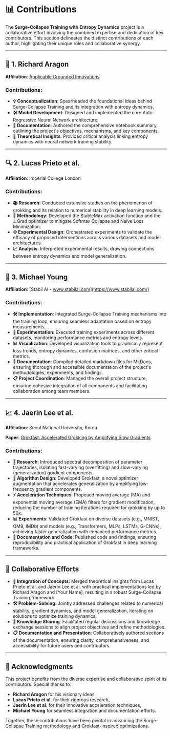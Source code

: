 # 📊 **Contributions**

The **Surge-Collapse Training with Entropy Dynamics** project is a collaborative effort involving the combined expertise and dedication of key contributors. This section delineates the distinct contributions of each author, highlighting their unique roles and collaborative synergy.

---

## 🧠 **1. Richard Aragon**

**Affiliation**: [Applicable Grounded Innovations](https://www.applicablegroundedinnovations.com/)

### **Contributions:**

- **💡 Conceptualization**: Spearheaded the foundational ideas behind Surge-Collapse Training and its integration with entropy dynamics.
- **🛠️ Model Development**: Designed and implemented the core Auto-Regressive Neural Network architecture.
- **📝 Documentation**: Authored the comprehensive notebook summary, outlining the project's objectives, mechanisms, and key components.
- **🔬 Theoretical Insights**: Provided critical analysis linking entropy dynamics with neural network training stability.

---

## 🔍 **2. Lucas Prieto et al.**

**Affiliation**: Imperial College London

### **Contributions:**

- **📚 Research**: Conducted extensive studies on the phenomenon of grokking and its relation to numerical stability in deep learning models.
- **🔧 Methodology**: Developed the StableMax activation function and the ⊥Grad optimizer to mitigate Softmax Collapse and Naïve Loss Minimization.
- **⚙️ Experimental Design**: Orchestrated experiments to validate the efficacy of proposed interventions across various datasets and model architectures.
- **📈 Analysis**: Interpreted experimental results, drawing connections between entropy dynamics and model generalization.

---

## 🚀 **3. Michael Young**

**Affiliation**: [Stabil AI - www.stabilai.com](https://www.stabilai.com/)

### **Contributions:**

- **🛠️ Implementation**: Integrated Surge-Collapse Training mechanisms into the training loop, ensuring seamless adaptation based on entropy measurements.
- **🧪 Experimentation**: Executed training experiments across different datasets, monitoring performance metrics and entropy levels.
- **📊 Visualization**: Developed visualization tools to graphically represent loss trends, entropy dynamics, confusion matrices, and other critical metrics.
- **📝 Documentation**: Compiled detailed markdown files for MkDocs, ensuring thorough and accessible documentation of the project's methodologies, experiments, and findings.
- **📋 Project Coordination**: Managed the overall project structure, ensuring cohesive integration of all components and facilitating collaboration among team members.

---

## 📈 **4. Jaerin Lee et al.**

**Affiliation**: Seoul National University, Korea

**Paper**: [Grokfast: Accelerated Grokking by Amplifying Slow Gradients](https://arxiv.org/html/2405.20233v2)

### **Contributions**:

- **🔬 Research**: Introduced spectral decomposition of parameter trajectories, isolating fast-varying (overfitting) and slow-varying (generalization) gradient components.
- **🧮 Algorithm Design**: Developed Grokfast, a novel optimizer augmentation that accelerates generalization by amplifying low-frequency gradient components.
- **⚡ Acceleration Techniques**: Proposed moving average (MA) and exponential moving average (EMA) filters for gradient modification, reducing the number of training iterations required for grokking by up to 50x.
- **📊 Experiments**: Validated Grokfast on diverse datasets (e.g., MNIST, QM9, IMDb) and models (e.g., Transformers, MLPs, LSTMs, G-CNNs), achieving faster generalization with enhanced performance metrics.
- **📖 Documentation and Code**: Published code and findings, ensuring reproducibility and practical application of Grokfast in deep learning frameworks.

---

## 🤝 **Collaborative Efforts**

- **🔗 Integration of Concepts**: Merged theoretical insights from Lucas Prieto et al. and Jaerin Lee et al. with practical implementations led by Richard Aragon and [Your Name], resulting in a robust Surge-Collapse Training framework.
- **🛠️ Problem-Solving**: Jointly addressed challenges related to numerical stability, gradient dynamics, and model generalization, iterating on solutions to optimize training dynamics.
- **🧠 Knowledge Sharing**: Facilitated regular discussions and knowledge exchange sessions to align project objectives and refine methodologies.
- **📋 Documentation and Presentation**: Collaboratively authored sections of the documentation, ensuring clarity, comprehensiveness, and accessibility for future users and contributors.

---

## 🎉 **Acknowledgments**

This project benefits from the diverse expertise and collaborative spirit of its contributors. Special thanks to:

- **Richard Aragon** for his visionary ideas,
- **Lucas Prieto et al.** for their rigorous research,
- **Jaerin Lee et al.** for their innovative acceleration techniques,
- **Michael Young** for seamless integration and documentation efforts.

Together, these contributions have been pivotal in advancing the Surge-Collapse Training methodology and Grokfast-inspired optimizations.
